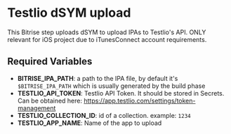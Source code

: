 # Testlio dSYM upload


This Bitrise step uploads dSYM to upload IPAs to Testlio's API.
ONLY relevant for iOS project due to iTunesConnect account requirements.

## Required Variables

- **BITRISE_IPA_PATH**: a path to the IPA file, by default it's `$BITRISE_IPA_PATH` which is usually generated by the build phase
- **TESTLIO_API_TOKEN**: Testlio API Token. It should be stored in Secrets. Can be obtained here: https://app.testlio.com/settings/token-management
- **TESTLIO_COLLECTION_ID**: id of a collection. example: `1234`
- **TESTLIO_APP_NAME**: Name of the app to upload
